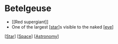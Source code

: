 # Betelgeuse

- [[Red supergiant]]
- One of the largest [[star]]s visible to the naked [[eye]]

[[Star]] [[Space]] [[Astronomy]]

[//begin]: # "Autogenerated link references for markdown compatibility"
[star]: star "Star"
[eye]: eye "Eye"
[Star]: star "Star"
[Space]: space "Space"
[Astronomy]: astronomy "Astronomy"
[//end]: # "Autogenerated link references"
